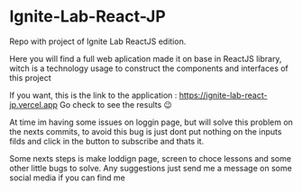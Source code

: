 # Ignite-Lab-React-JP
Repo with project of Ignite Lab ReactJS edition.

Here you will find a full web aplication made it on base in ReactJS library, witch is a technology usage to construct the components and interfaces of this project

If you want, this is the link to the application : https://ignite-lab-react-jp.vercel.app 
Go check to see the results :wink:

At time im having some issues on loggin page, but will solve this problem on the nexts commits, to avoid this bug is just dont put nothing on the inputs filds and click in the button to subscribe and thats it.

Some nexts steps is make loddign page, screen to choce lessons and some other little bugs to solve.
Any suggestions just send me a message on some social media if you can find me
